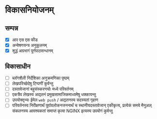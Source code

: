 # विकासनियोजनम्

## सम्पन्न

- [x] आर एस एस फीड
- [x] अन्वेषणयन्त्र अनुकूलनम्
- [x] शुद्धं अग्रभागं पूर्णपाठसन्धानम्

## विकासाधीन

- [ ] ब्लॉगशैली निर्देशिका अनुक्रमणिका पृष्ठम्
- [ ] लेखपरिच्छेदेषु टिप्पणीं कुर्वन्तु
- [ ] दस्तावेजानां बहुसंस्करणयोः मध्ये परिवर्तनम्
- [ ] एकत्रैव लेखस्य अद्यतनं प्रमुखसामाजिकमाध्यमेषु धक्कायन्तु
- [ ] उपयोक्तृभ्यः ईमेल `web push` / अद्यतनस्य सदस्यतां गृहाण
- [ ] परिवर्तनस्य निरीक्षणार्थं पूर्वावलोकनजननार्थं च स्थानीयदस्तावेजान् एकीकृत्य, प्रत्येकं समये मैनुअल् संकलनस्य आवश्यकतां समाप्तं कृत्वा NGINX इत्यस्य उपयोगं कुर्वन्तु
